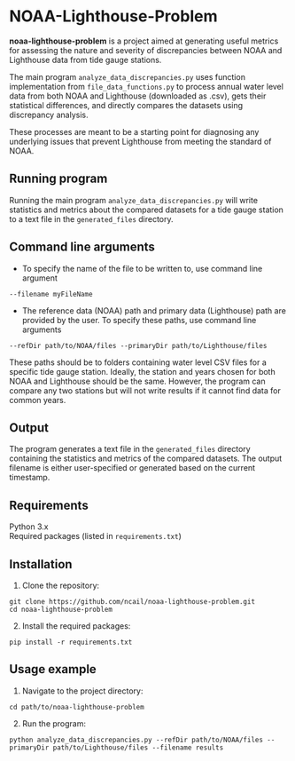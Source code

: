# NOAA-Lighthouse-Problem

<b>noaa-lighthouse-problem</b> is a project aimed at generating useful metrics for assessing the nature and severity of discrepancies between NOAA and Lighthouse data from tide gauge stations.

The main program `analyze_data_discrepancies.py` uses function implementation from `file_data_functions.py` to process annual water level data from both NOAA and Lighthouse (downloaded as .csv), gets their statistical differences, and directly compares the datasets using discrepancy analysis.

These processes are meant to be a starting point for diagnosing any underlying issues that prevent Lighthouse from meeting the standard of NOAA.

## Running program

Running the main program `analyze_data_discrepancies.py` will write statistics and metrics about the compared datasets for a tide gauge station to a text file in the `generated_files` directory.

## Command line arguments

- To specify the name of the file to be written to, use command line argument
```shell
--filename myFileName
```

- The reference data (NOAA) path and primary data (Lighthouse) path are provided by the user. To specify these paths, use command line arguments
```shell
--refDir path/to/NOAA/files --primaryDir path/to/Lighthouse/files
```

These paths should be to folders containing water level CSV files for a specific tide gauge station. Ideally, the station and years chosen for both NOAA and Lighthouse should be the same. However, the program can compare any two stations but will not write results if it cannot find data for common years.

## Output

The program generates a text file in the `generated_files` directory containing the statistics and metrics of the compared datasets. The output filename is either user-specified or generated based on the current timestamp.

## Requirements

Python 3.x<br>
Required packages (listed in `requirements.txt`)

## Installation

1. Clone the repository:
```shell
git clone https://github.com/ncail/noaa-lighthouse-problem.git
cd noaa-lighthouse-problem
```
2. Install the required packages:
```shell
pip install -r requirements.txt
```

## Usage example

1. Navigate to the project directory:
```shell
cd path/to/noaa-lighthouse-problem
```
2. Run the program:
```shell
python analyze_data_discrepancies.py --refDir path/to/NOAA/files --primaryDir path/to/Lighthouse/files --filename results
```